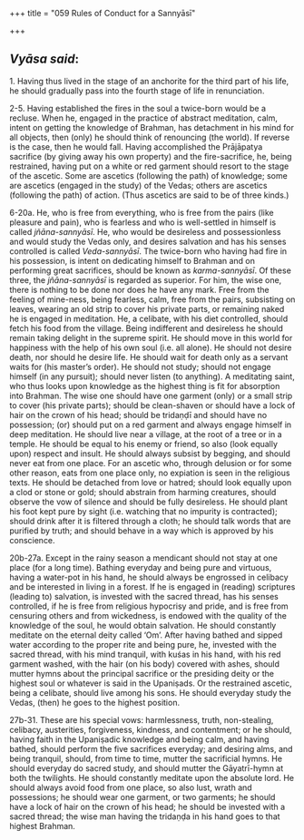 +++
title = "059 Rules of Conduct for a Sannyāsī"

+++
 

## *Vyāsa said*:

1\. Having thus lived in the stage of an anchorite for the third part of his life, he should gradually pass into the fourth stage of life in renunciation.

2-5. Having established the fires in the soul a twice-born would be a recluse. When he, engaged in the practice of abstract meditation, calm, intent on getting the knowledge of Brahman, has detachment in his mind for all objects, then (only) he should think of renouncing (the world). If reverse is the case, then he would fall. Having accomplished the Prājāpatya sacrifice (by giving away his own property) and the fire-sacrifice, he, being restrained, having put on a white or red garment should resort to the stage of the ascetic. Some are ascetics (following the path) of knowledge; some are ascetics (engaged in the study) of the Vedas; others are ascetics (following the path) of action. (Thus ascetics are said to be of three kinds.)

6-20a. He, who is free from everything, who is free from the pairs (like pleasure and pain), who is fearless and who is well-settled in himself is called *jñāna-sannyāsī*. He, who would be desireless and possessionless and would study the Vedas only, and desires salvation and has his senses controlled is called *Veda-sannyāsī*. The twice-born who having had fire in his possession, is intent on dedicating himself to Brahman and on performing great sacrifices, should be known as *karma-sannyāsī*. Of these three, the *jñāna-sannyāsī* is regarded as superior. For him, the wise one, there is nothing to be done nor does he have any mark. Free from the feeling of mine-ness, being fearless, calm, free from the pairs, subsisting on leaves, wearing an old strip to cover his private parts, or remaining naked he is engaged in meditation. He, a celibate, with his diet controlled, should fetch his food from the village. Being indifferent and desireless he should remain taking delight in the supreme spirit. He should move in this world for happiness with the help of his own soul (i.e. all alone). He should not desire death, nor should he desire life. He should wait for death only as a servant waits for (his master’s order). He should not study; should not engage himself (in any pursuit); should never listen (to anything). A meditating saint, who thus looks upon knowledge as the highest thing is fit for absorption into Brahman. The wise one should have one garment (only) or a small strip to cover (his private parts); should be clean-shaven or should have a lock of hair on the crown of his head; should be tridaṇḍī and should have no possession; (or) should put on a red garment and always engage himself in deep meditation. He should live near a village, at the root of a tree or in a temple. He should be equal to his enemy or friend, so also (look equally upon) respect and insult. He should always subsist by begging, and should never eat from one place. For an ascetic who, through delusion or for some other reason, eats from one place only, no expiation is seen in the religious texts. He should be detached from love or hatred; should look equally upon a clod or stone or gold; should abstrain from harming creatures, should observe the vow of silence and should be fully desireless. He should plant his foot kept pure by sight (i.e. watching that no impurity is contracted); should drink after it is filtered through a cloth; he should talk words that are purified by truth; and should behave in a way which is approved by his conscience.

20b-27a. Except in the rainy season a mendicant should not stay at one place (for a long time). Bathing everyday and being pure and virtuous, having a water-pot in his hand, he should always be engrossed in celibacy and be interested in living in a forest. If he is engaged in (reading) scriptures (leading to) salvation, is invested with the sacred thread, has his senses controlled, if he is free from religious hypocrisy and pride, and is free from censuring others and from wickedness, is endowed with the quality of the knowledge of the soul, he would obtain salvation. He should constantly meditate on the eternal deity called ‘Om’. After having bathed and sipped water according to the proper rite and being pure, he, invested with the sacred thread, with his mind tranquil, with kuśas in his hand, with his red garment washed, with the hair (on his body) covered with ashes, should mutter hymns about the principal sacrifice or the presiding deity or the highest soul or whatever is said in the Upaniṣads. Or the restrained ascetic, being a celibate, should live among his sons. He should everyday study the Vedas, (then) he goes to the highest position.

27b-31. These are his special vows: harmlessness, truth, non-stealing, celibacy, austerities, forgiveness, kindness, and contentment; or he should, having faith in the Upaniṣadic knowledge and being calm, and having bathed, should perform the five sacrifices everyday; and desiring alms, and being tranquil, should, from time to time, mutter the sacrificial hymns. He should everyday do sacred study, and should mutter the Gāyatrī-hymn at both the twilights. He should constantly meditate upon the absolute lord. He should always avoid food from one place, so also lust, wrath and possessions; he should wear one garment, or two garments; he should have a lock of hair on the crown of his head; he should be invested with a sacred thread; the wise man having the tridaṇḍa in his hand goes to that highest Brahman.


